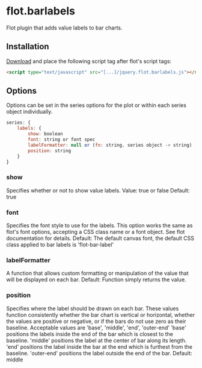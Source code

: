 flot.barlabels
==============

Flot plugin that adds value labels to bar charts.

## Installation ##
[Download](https://raw.githubusercontent.com/cleroux/flot-barlabels/xxx/jquery.flot.barlabels.js) and place the following script tag after flot's script tags:
```html
<script type="text/javascript" src="[...]/jquery.flot.barlabels.js"></script>
```

## Options ##
Options can be set in the series options for the plot or within each series object individually.
```js
series: {
	labels: {
		show: boolean
		font: string or font spec
		labelFormatter: null or (fn: string, series object -> string)
		position: string
	}
}
```

### show ###
Specifies whether or not to show value labels.
Value: true or false
Default: true
### font ###
Specifies the font style to use for the labels.  This option works the same as flot's font options, accepting a CSS class name or a font object.  See flot documentation for details.
Default: The default canvas font, the default CSS class applied to bar labels is 'flot-bar-label'
### labelFormatter ###
A function that allows custom formatting or manipulation of the value that will be displayed on each bar.
Default: Function simply returns the value.
### position ###
Specifies where the label should be drawn on each bar.  These values function consistently whether the bar chart is vertical or horizontal, whether the values are positive or negative, or if the bars do not use zero as their baseline.
Acceptable values are 'base', 'middle', 'end', 'outer-end'
'base' positions the labels inside the end of the bar which is closest to the baseline.
'middle' positions the label at the center of bar along its length.
'end' positions the label inside the bar at the end which is furthest from the baseline.
'outer-end' positions the label outside the end of the bar.
Default: middle
